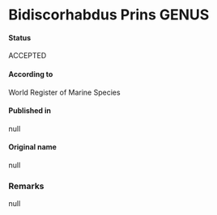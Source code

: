 Bidiscorhabdus Prins GENUS
=======

#### Status
ACCEPTED

#### According to
World Register of Marine Species

#### Published in
null

#### Original name
null

### Remarks
null